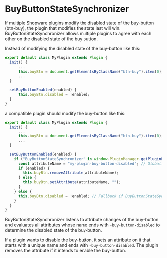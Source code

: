 # BuyButtonStateSynchronizer

If multiple Shopware plugins modify the disabled state of the buy-button (btn-buy), the plugin that modifies the state last will win.
BuyButtonStateSynchronizer allows multiple plugins to agree with each other on the disabled state of the buy button.

Instead of modifying the disabled state of the buy-button like this:

```javascript
export default class MyPlugin extends Plugin {
  init() {
      ...
      this.buyBtn = document.getElementsByClassName("btn-buy").item(0);
      ...
  }

  setBuyButtonEnabled(enabled) {
      this.buyBtn.disabled = !enabled;
  }
}
```

a compatible plugin should modify the buy-button like this:

```javascript
export default class MyPlugin extends Plugin {
  init() {
      ...
      this.buyBtn = document.getElementsByClassName("btn-buy").item(0);
      ...
  }

  setBuyButtonEnabled(enabled) {
    if ("BuyButtonStateSynchronizer" in window.PluginManager.getPluginList()) {
      const attributeName = "my-plugin-buy-button-disabled"; // Globally unique attribute name
      if (enabled) {
        this.buyBtn.removeAttribute(attributeName);
      } else {
        this.buyBtn.setAttribute(attributeName, "");
      }
    } else {
      this.buyBtn.disabled = !enabled; // Fallback if BuyButtonStateSynchronizer plugin is not installed
    }
  }
}
```

BuyButtonStateSynchronizer listens to attribute changes of the buy-button and evaluates all
attributes whose name ends with `-buy-button-disabled` to determine the disabled state of the buy-button.

If a plugin wants to disable the buy-button, it sets an attribute on it that starts with a unique name
and ends with `-buy-button-disabled`. The plugin removes the attribute if it intends to enable the buy-button.
